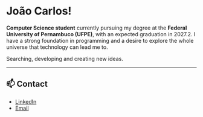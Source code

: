 # João Carlos!

**Computer Science student** currently pursuing my degree at the **Federal University of Pernambuco (UFPE)**, with an expected graduation in 2027.2. I have a strong foundation in programming and a desire to explore the whole universe that technology can lead me to.

 Searching, developing and creating new ideas.

---

## 📫 Contact

- [LinkedIn](https://www.linkedin.com/joaobrennand)
- [Email](mailto:joaocarlosmendes18@gmail.com)

